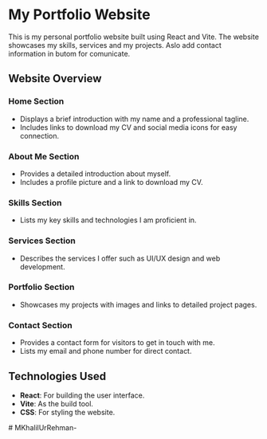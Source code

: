# My Portfolio Website

This is my personal portfolio website built using React and Vite. The website showcases my skills, services and my projects.
Aslo add contact information in butom for comunicate.

## Website Overview

### Home Section
- Displays a brief introduction with my name and a professional tagline.
- Includes links to download my CV and social media icons for easy connection.

### About Me Section
- Provides a detailed introduction about myself.
- Includes a profile picture and a link to download my CV.

### Skills Section
- Lists my key skills and technologies I am proficient in.

### Services Section
- Describes the services I offer such as UI/UX design and web development.

### Portfolio Section
- Showcases my projects with images and links to detailed project pages.

### Contact Section
- Provides a contact form for visitors to get in touch with me.
- Lists my email and phone number for direct contact.

## Technologies Used
- **React**: For building the user interface.
- **Vite**: As the build tool.
- **CSS**: For styling the website.

#   M K h a l i l U r R e h m a n -  
 